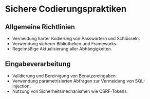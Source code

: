 # Sichere Codierungspraktiken

## Allgemeine Richtlinien
- Vermeidung harter Kodierung von Passwörtern und Schlüsseln.
- Verwendung sicherer Bibliotheken und Frameworks.
- Regelmäßige Aktualisierung aller Abhängigkeiten.

## Eingabeverarbeitung
- Validierung und Bereinigung von Benutzereingaben.
- Verwendung parametrisierten Abfragen zur Vermeidung von SQL-Injection.
- Nutzung von Sicherheitsmechanismen wie CSRF-Tokens.
